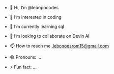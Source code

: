- 👋 Hi, I’m @lebopocodes
- 👀 I’m interested in coding 
- 🌱 I’m currently learning sql 
- 💞️ I’m looking to collaborate on Devin AI
- 📫 How to reach me ,lebopoesrom15@gmail.com
- 😄 Pronouns: ...
  
- ⚡ Fun fact: ...

<!---
lebopocodes/lebopocodes is a ✨ special ✨ repository because its `README.md` (this file) appears on your GitHub profile.
You can click the Preview link to take a look at your changes.
--->
